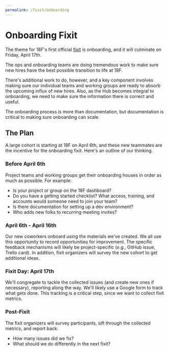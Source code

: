 ```yaml
---
permalink: /fixit/onboarding
---
```

# Onboarding Fixit

The theme for 18F's first official [fixit](/fixit) is onboarding, and it will culminate on Friday, April 17th.

The ops and onboarding teams are doing tremendous work to make sure new hires have the best possible transition to life at 18F.

There's additional work to do, however, and a key component involves making sure our individual teams and working groups are ready to absorb the upcoming influx of new hires. Also, as the Hub becomes integral to onboarding, we need to make sure the information there is correct and useful.

The onboarding process is more than documentation, but documentation is critical to making sure onboarding can scale.

## The Plan

A large cohort is starting at 18F on April 6th, and these new teammates are the incentive for the onboarding fixit. Here's an outline of our thinking.

### Before April 6th

Project teams and working groups get their onboarding houses in order as much as possible. For example:

* Is your project or group on the 18F dashboard?
* Do you have a getting started checklist? What access, training, and accounts would someone need to join your team?
* Is there documentation for setting up a dev environment?
* Who adds new folks to recurring meeting invites?


### April 6th - April 16th

Our new coworkers onboard using the materials we've created. We all use this opportunity to record opportunities for improvement. The specific feedback mechanisms will likely be project-specific (*e.g.*, GitHub issue, Trello card). In addition, fixit organizers will survey the new cohort to get additional ideas.

### Fixit Day: April 17th

We'll congregate to tackle the collected issues (and create new ones if necessary), reporting along the way. We'll likely use a Google form to track what gets done. This tracking is a critical step, since we want to collect fixit metrics.

### Post-Fixit

The fixit organizers will survey participants, sift through the collected metrics, and report back:

* How many issues did we fix?
* What should we do differently in the next fixit?

